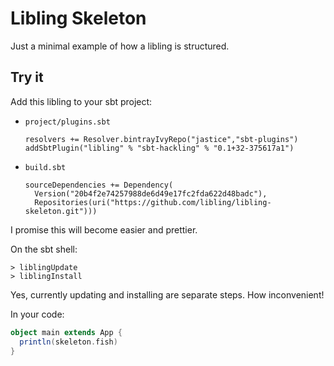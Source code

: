 # Libling Skeleton

Just a minimal example of how a libling is structured.

## Try it

Add this libling to your sbt project:

* `project/plugins.sbt`
    
      resolvers += Resolver.bintrayIvyRepo("jastice","sbt-plugins")    
      addSbtPlugin("libling" % "sbt-hackling" % "0.1+32-375617a1")

* `build.sbt`

      sourceDependencies += Dependency(
        Version("20b4f2e74257988de6d49e17fc2fda622d48badc"),
        Repositories(uri("https://github.com/libling/libling-skeleton.git")))

I promise this will become easier and prettier.

On the sbt shell:

    > liblingUpdate
    > liblingInstall
    
Yes, currently updating and installing are separate steps. How inconvenient!

In your code:

```scala
object main extends App {
  println(skeleton.fish)
}
```